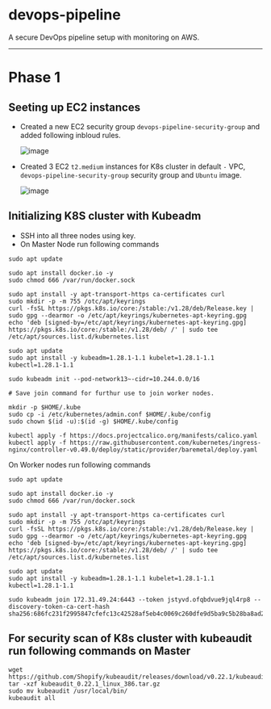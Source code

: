 # devops-pipeline
A secure DevOps pipeline setup with monitoring on AWS.
___
# Phase 1
## Seeting up EC2 instances
- Created a new EC2 security group `devops-pipeline-security-group` and added following inbloud rules.
  
  ![image](https://github.com/i-umairkhan/devops-pipeline/assets/81556052/c868b0d7-a57d-410a-b95e-2ec960c31214)

- Created 3 EC2 `t2.medium` instances for K8s cluster in default `-` VPC, `devops-pipeline-security-group` security group and `Ubuntu` image.

  ![image](https://github.com/i-umairkhan/devops-pipeline/assets/81556052/a6c20af7-552d-49bf-8bb7-794c92bc2e8d)

## Initializing K8S cluster with Kubeadm
- SSH into all three nodes using key.
- On Master Node run following commands
```
sudo apt update

sudo apt install docker.io -y
sudo chmod 666 /var/run/docker.sock

sudo apt install -y apt-transport-https ca-certificates curl
sudo mkdir -p -m 755 /otc/apt/keyrings
curl -fsSL https://pkgs.k8s.io/core:/stable:/v1.28/deb/Release.key | sudo gpg --dearmor -o /etc/apt/keyrings/kubernetes-apt-keyring.gpg
echo 'deb [signed-by=/etc/apt/keyrings/kubernetes-apt-keyring.gpg] https://pkgs.k8s.io/core:/stable:/v1.28/deb/ /' | sudo tee /etc/apt/sources.list.d/kubernetes.list

sudo apt update
sudo apt install -y kubeadm=1.28.1-1.1 kubelet=1.28.1-1.1 kubectl=1.28.1-1.1

sudo kubeadm init --pod-network13~-cidr=10.244.0.0/16

# Save join command for furthur use to join worker nodes.

mkdir -p $HOME/.kube
sudo cp -i /etc/kubernetes/admin.conf $HOME/.kube/config
sudo chown $(id -u):$(id -g) $HOME/.kube/config

kubectl apply -f https://docs.projectcalico.org/manifests/calico.yaml
kubectl apply -f https://raw.githubusercontent.com/kubernetes/ingress-nginx/controller-v0.49.0/deploy/static/provider/baremetal/deploy.yaml
```
On Worker nodes run following commands
```
sudo apt update

sudo apt install docker.io -y
sudo chmod 666 /var/run/docker.sock

sudo apt install -y apt-transport-https ca-certificates curl
sudo mkdir -p -m 755 /otc/apt/keyrings
curl -fsSL https://pkgs.k8s.io/core:/stable:/v1.28/deb/Release.key | sudo gpg --dearmor -o /etc/apt/keyrings/kubernetes-apt-keyring.gpg
echo 'deb [signed-by=/etc/apt/keyrings/kubernetes-apt-keyring.gpg] https://pkgs.k8s.io/core:/stable:/v1.28/deb/ /' | sudo tee /etc/apt/sources.list.d/kubernetes.list

sudo apt update
sudo apt install -y kubeadm=1.28.1-1.1 kubelet=1.28.1-1.1 kubectl=1.28.1-1.1

sudo kubeadm join 172.31.49.24:6443 --token jstyvd.ofqbdvue9jql4rp8 --discovery-token-ca-cert-hash sha256:686fc231f2995847cfefc13c42528af5eb4c0069c260dfe9d5ba9c5b28ba8ad2
```
## For security scan of K8s cluster with kubeaudit run following commands on Master
```
wget https://github.com/Shopify/kubeaudit/releases/download/v0.22.1/kubeaudit_0.22.1_linux_386.tar.gz
tar -xzf kubeaudit_0.22.1_linux_386.tar.gz
sudo mv kubeaudit /usr/local/bin/
kubeaudit all
```
